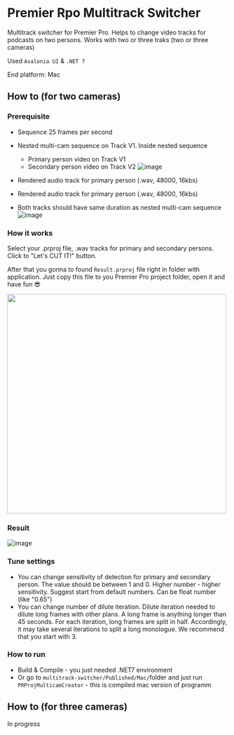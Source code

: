# Premier Rpo Multitrack Switcher
Multitrack switcher for Premier Pro. Helps to change video tracks for podcasts on two persons.
Works with two or three traks (two or three cameras)

Used `Avalonia UI` & `.NET 7`

End platform: Mac


## How to (for two cameras)
### Prerequisite
* Sequence 25 frames per second
* Nested multi-cam sequence on Track V1. Inside nested sequence
  * Primary person video on Track V1
  * Secondary person video on Track V2
  ![image](https://user-images.githubusercontent.com/45439635/231892960-96ca6e6e-03d7-484f-be1d-ce5666295086.png)

* Rendered audio track for primary person (.wav, 48000, 16kbs)
* Rendered audio track for primary person (.wav, 48000, 16kbs)
* Both tracks should have same duration as nested multi-cam sequence
![image](https://user-images.githubusercontent.com/45439635/231892845-914c03f9-c2c0-4132-964a-94847b95c356.png)

### How it works
Select your .prproj file, .wav tracks for primary and secondary persons. Click to "Let's CUT IT!" button. 

After that you gonna to found `Result.prproj` file right in folder with application. Just copy this file to you Premier Pro project folder, open it and have fun 😎

<img src="https://user-images.githubusercontent.com/45439635/231894195-2a2a6968-adae-4fa5-b4b4-799239ea07ec.png" width="500" />

### Result
![image](https://user-images.githubusercontent.com/45439635/231901602-985dc43a-13d4-4591-843f-42d0810d8580.png)

### Tune settings
* You can change sensitivity of detection for primary and secondary person. The value should be between 1 and 0. Higher number - higher sensitivity. Suggest start from default numbers. Can be float number (like "0.65")
* You can change number of dilute iteration. Dilute iteration needed to dilute long frames with other plans. A long frame is anything longer than 45 seconds. For each iteration, long frames are split in half. Accordingly, it may take several iterations to split a long monologue. We recommend that you start with 3.

### How to run
* Build & Compile - you just needed .NET7 environment
* Or go to `multitrack-switcher/Published/Mac/`folder and just run `PRProjMulticamCreator` - this is compiled mac version of programm

## How to (for three cameras)
In progress


